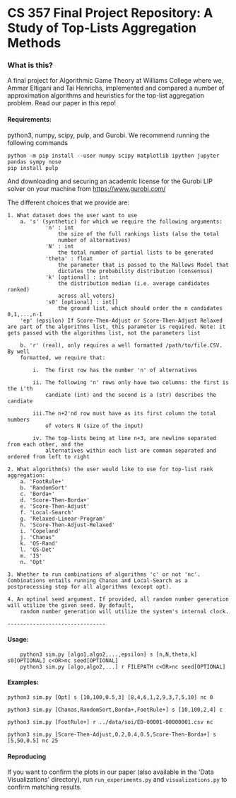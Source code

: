 # CS 357 Final Project Repository: A Study of Top-Lists Aggregation Methods

### What is this?
A final project for Algorithmic Game Theory at Williams College where we, Ammar Eltigani and Tai Henrichs, implemented and compared a number of approximation algorithms and heuristics for the top-list aggregation problem. Read our paper in this repo!
#### Requirements:
python3, numpy, scipy, pulp, and Gurobi. We recommend running the following commands

	python -m pip install --user numpy scipy matplotlib ipython jupyter pandas sympy nose
	pip install pulp
And downloading and securing an academic license for the Gurobi LIP solver on your machine from https://www.gurobi.com/

The different choices that we provide are:

    1. What dataset does the user want to use
        a. 's' (synthetic) for which we require the following arguments:
                'n' : int
                    the size of the full rankings lists (also the total
                    number of alternatives)
                'N' : int
                    the total number of partial lists to be generated
                'theta' : float
                    the parameter that is passed to the Mallows Model that
                    dictates the probability distribution (consensus)
                'k' [optional] : int
                    the distribution median (i.e. average candidates ranked)
                    across all voters)
                's0' [optional] : int[]
                    the ground list, which should order the n candidates 0,1,...,n-1
		'ep' (epsilon) If Score-Then-Adjust or Score-Then-Adjust Relaxed are part of the algorithms list, this parameter is required. Note: it gets passed with the algorithms list, not the parameters list

        b. 'r' (real), only requires a well formatted /path/to/file.CSV. By well
        formatted, we require that:

            i.  The first row has the number 'n' of alternatives

            ii. The following 'n' rows only have two columns: the first is the i'th
                candiate (int) and the second is a (str) describes the candiate

            iii.The n+2'nd row must have as its first column the total numbers
                of voters N (size of the input)

            iv. The top-lists being at line n+3, are newline separated from each other, and the
                alternatives within each list are comman separated and ordered from left to right

    2. What algorithm(s) the user would like to use for top-list rank aggregation:
        a. 'FootRule+'
        b. 'RandomSort'
        c. 'Borda+'
        d. 'Score-Then-Borda+'
        e. 'Score-Then-Adjust'
        f. 'Local-Search'
        g. 'Relaxed-Linear-Program'
        h. 'Score-Then-Adjust-Relaxed'
        i. 'Copeland'
        j. 'Chanas"
        k. 'QS-Rand'
        l. 'QS-Det'
        m. 'IS'
        n. 'Opt'

	3. Whether to run combinations of algorithms 'c' or not 'nc'. Combinations entails running Chanas and Local-Search as a postprocessing step for all algorithms (except opt).

    4. An optinal seed argument. If provided, all random number generation will utilize the given seed. By default,
        random number generation will utilize the system's internal clock.

    -------------------------------

#### Usage:

		python3 sim.py [algo1,algo2,...,epsilon] s [n,N,theta,k] s0[OPTIONAL] c<OR>nc seed[OPTIONAL]
		python3 sim.py [algo,algo2,...] r FILEPATH c<OR>nc seed[OPTIONAL]

#### Examples:

    python3 sim.py [Opt] s [10,100,0.5,3] [8,4,6,1,2,9,3,7,5,10] nc 0

    python3 sim.py [Chanas,RandomSort,Borda+,FootRule+] s [10,100,2,4] c

    python3 sim.py [FootRule+] r ../data/soi/ED-00001-00000001.csv nc

    python3 sim.py [Score-Then-Adjust,0.2,0.4,0.5,Score-Then-Borda+] s [5,50,0.5] nc 25

#### Reproducing
If you want to confirm the plots in our paper (also available in the 'Data Visualizations' directory), run <code>run_experiments.py</code> and <code>visualizations.py</code> to confirm matching results.
